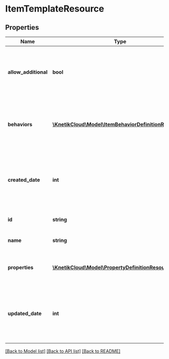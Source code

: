 # ItemTemplateResource

## Properties
Name | Type | Description | Notes
------------ | ------------- | ------------- | -------------
**allow_additional** | **bool** | Whether to allow additional properties beyond those specified or not | [optional] 
**behaviors** | [**\KnetikCloud\Model\ItemBehaviorDefinitionResource[]**](ItemBehaviorDefinitionResource.md) | The customized behaviors that are required or default for this type of item | [optional] 
**created_date** | **int** | The date/time this resource was created in seconds since unix epoch | [optional] 
**id** | **string** | The id of the template | [optional] 
**name** | **string** | The name of the template | 
**properties** | [**\KnetikCloud\Model\PropertyDefinitionResource[]**](PropertyDefinitionResource.md) | The customized properties that are present | [optional] 
**updated_date** | **int** | The date/time this resource was last updated in seconds since unix epoch | [optional] 

[[Back to Model list]](../README.md#documentation-for-models) [[Back to API list]](../README.md#documentation-for-api-endpoints) [[Back to README]](../README.md)


